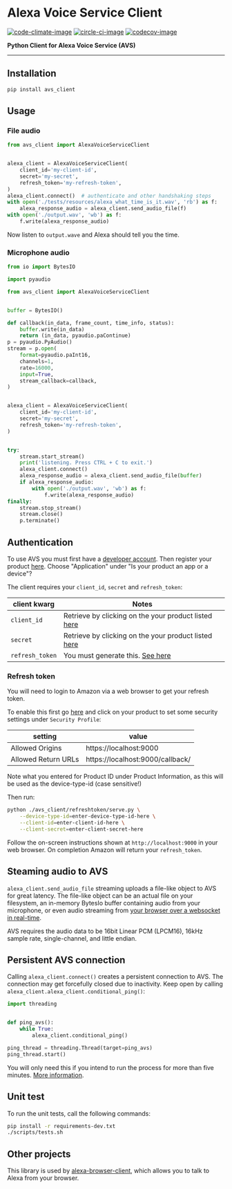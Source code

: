# Alexa Voice Service Client #

[![code-climate-image]][code-climate]
[![circle-ci-image]][circle-ci]
[![codecov-image]][codecov]

**Python Client for Alexa Voice Service (AVS)**

---

## Installation ##
```sh
pip install avs_client
```

## Usage ##

### File audio ###
```py
from avs_client import AlexaVoiceServiceClient


alexa_client = AlexaVoiceServiceClient(
    client_id='my-client-id',
    secret='my-secret',
    refresh_token='my-refresh-token',
)
alexa_client.connect()  # authenticate and other handshaking steps
with open('./tests/resources/alexa_what_time_is_it.wav', 'rb') as f:
    alexa_response_audio = alexa_client.send_audio_file(f)
with open('./output.wav', 'wb') as f:
    f.write(alexa_response_audio)
```

Now listen to `output.wave` and Alexa should tell you the time.

### Microphone audio ###
```py
from io import BytesIO

import pyaudio

from avs_client import AlexaVoiceServiceClient


buffer = BytesIO()

def callback(in_data, frame_count, time_info, status):
    buffer.write(in_data)
    return (in_data, pyaudio.paContinue)
p = pyaudio.PyAudio()
stream = p.open(
    format=pyaudio.paInt16,
    channels=1,
    rate=16000,
    input=True,
    stream_callback=callback,
)


alexa_client = AlexaVoiceServiceClient(
    client_id='my-client-id',
    secret='my-secret',
    refresh_token='my-refresh-token',
)


try:
    stream.start_stream()
    print('listening. Press CTRL + C to exit.')
    alexa_client.connect()
    alexa_response_audio = alexa_client.send_audio_file(buffer)
    if alexa_response_audio:
        with open('./output.wav', 'wb') as f:
            f.write(alexa_response_audio)
finally:
    stream.stop_stream()
    stream.close()
    p.terminate()
```

## Authentication ##

To use AVS you must first have a [developer account](http://developer.amazon.com). Then register your product [here](https://developer.amazon.com/avs/home.html#/avs/products/new). Choose "Application" under "Is your product an app or a device"?

The client requires your `client_id`, `secret` and `refresh_token`:

| client kwarg  | Notes |
| ------------- | ------------------------------------- |
| `client_id`     | Retrieve by clicking on the your product listed [here](https://developer.amazon.com/avs/home.html#/avs/home) |
| `secret`        | Retrieve by clicking on the your product listed [here](https://developer.amazon.com/avs/home.html#/avs/home) |
| `refresh_token` | You must generate this. [See here](#refresh-token) |

### Refresh token ###

You will need to login to Amazon via a web browser to get your refresh token.

To enable this first go [here](https://developer.amazon.com/avs/home.html#/avs/home) and click on your product to set some security settings under `Security Profile`:

| setting             | value                            |
| ------------------- | ---------------------------------|
| Allowed Origins     | https://localhost:9000           |
| Allowed Return URLs | https://localhost:9000/callback/ |

Note what you entered for Product ID under Product Information, as this will be used as the device-type-id (case sensitive!)

Then run:

```sh
python ./avs_client/refreshtoken/serve.py \
    --device-type-id=enter-device-type-id-here \
    --client-id=enter-client-id-here \
    --client-secret=enter-client-secret-here
```

Follow the on-screen instructions shown at `http://localhost:9000` in your web browser. On completion Amazon will return your `refresh_token`.

## Steaming audio to AVS ##
`alexa_client.send_audio_file` streaming uploads a file-like object to AVS for great latency. The file-like object can be an actual file on your filesystem, an in-memory BytesIo buffer containing audio from your microphone, or even audio streaming from [your browser over a websocket in real-time](https://github.com/richtier/alexa-browser-client).

AVS requires the audio data to be 16bit Linear PCM (LPCM16), 16kHz sample rate, single-channel, and little endian.

## Persistent AVS connection ##

Calling `alexa_client.connect()` creates a persistent connection to AVS. The connection may get forcefully closed due to inactivity. Keep open by calling `alexa_client.alexa_client.conditional_ping()`:

```py
import threading


def ping_avs():
    while True:
        alexa_client.conditional_ping()

ping_thread = threading.Thread(target=ping_avs)
ping_thread.start()
```

You will only need this if you intend to run the process for more than five minutes. [More information](https://developer.amazon.com/public/solutions/alexa/alexa-voice-service/docs/managing-an-http-2-connection).

## Unit test ##

To run the unit tests, call the following commands:

```sh
pip install -r requirements-dev.txt
./scripts/tests.sh
```

## Other projects ##

This library is used by [alexa-browser-client](https://github.com/richtier/alexa-browser-client), which allows you to talk to Alexa from your browser.

[code-climate-image]: https://codeclimate.com/github/richtier/alexa-voice-service-client/badges/gpa.svg
[code-climate]: https://codeclimate.com/github/richtier/alexa-voice-service-client

[circle-ci-image]: https://circleci.com/gh/richtier/alexa-voice-service-client/tree/master.svg?style=svg
[circle-ci]: https://circleci.com/gh/richtier/alexa-voice-service-client/tree/master

[codecov-image]: https://codecov.io/gh/richtier/alexa-voice-service-client/branch/master/graph/badge.svg
[codecov]: https://codecov.io/gh/richtier/alexa-voice-service-client

